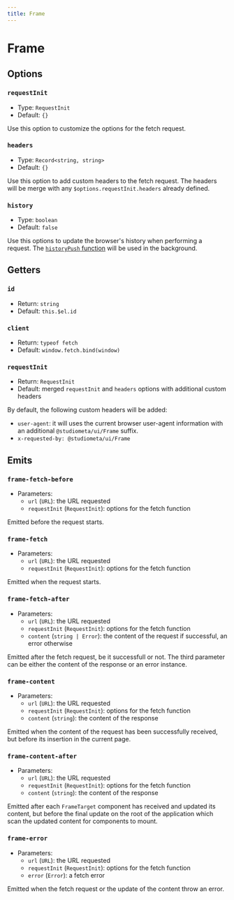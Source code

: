 ```yaml
---
title: Frame
---
```


# Frame

## Options

### `requestInit`

- Type: `RequestInit`
- Default: `{}`

Use this option to customize the options for the fetch request.

### `headers`

- Type: `Record<string, string>`
- Default: `{}`

Use this option to add custom headers to the fetch request. The headers will be merge with any `$options.requestInit.headers` already defined.

### `history`

- Type: `boolean`
- Default: `false`

Use this options to update the browser's history when performing a request. The [`historyPush` function](https://js-toolkit.studiometa.dev/utils/history/historyPush.html#historypush) will be used in the background.

## Getters

### `id`

- Return: `string`
- Default: `this.$el.id`

### `client`

- Return: `typeof fetch`
- Default: `window.fetch.bind(window)`

### `requestInit`

- Return: `RequestInit`
- Default: merged `requestInit` and `headers` options with additional custom headers

By default, the following custom headers will be added:

- `user-agent`: it will uses the current browser user-agent information with an additional `@studiometa/ui/Frame` suffix.
-  `x-requested-by: @studiometa/ui/Frame`

## Emits

### `frame-fetch-before`

- Parameters:
  - `url` (`URL`): the URL requested
  - `requestInit` (`RequestInit`): options for the fetch function

Emitted before the request starts.

### `frame-fetch`

- Parameters:
  - `url` (`URL`): the URL requested
  - `requestInit` (`RequestInit`): options for the fetch function

Emitted when the request starts.

### `frame-fetch-after`

- Parameters:
  - `url` (`URL`): the URL requested
  - `requestInit` (`RequestInit`): options for the fetch function
  - `content` (`string | Error`): the content of the request if successful, an error otherwise

Emitted after the fetch request, be it successfull or not. The third parameter can be either the content of the response or an error instance.

### `frame-content`

- Parameters:
  - `url` (`URL`): the URL requested
  - `requestInit` (`RequestInit`): options for the fetch function
  - `content` (`string`): the content of the response

Emitted when the content of the request has been successfully received, but before its insertion in the current page.

### `frame-content-after`

- Parameters:
  - `url` (`URL`): the URL requested
  - `requestInit` (`RequestInit`): options for the fetch function
  - `content` (`string`): the content of the response

Emitted after each `FrameTarget` component has received and updated its content, but before the final update on the root of the application which scan the updated content for components to mount.

### `frame-error`

- Parameters:
  - `url` (`URL`): the URL requested
  - `requestInit` (`RequestInit`): options for the fetch function
  - `error` (`Error`): a fetch error

Emitted when the fetch request or the update of the content throw an error.
